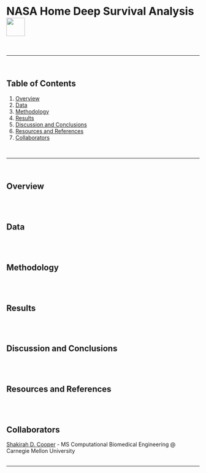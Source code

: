 # NASA Home Deep Survival Analysis <img src="https://drive.google.com/uc?export=view&id=1iVZTOw1rmUd97ngsiVQQr-sL1S9b6dIK" width="48" height="48">
<br>


***
<br>


## Table of Contents
1. [Overview](#overview)
2. [Data](#data)
3. [Methodology](#method)
4. [Results](#results)
5. [Discussion and Conclusions](#disc-cons)
6. [Resources and References](#res-ref)
7. [Collaborators](#collab)


<br>

***
<br>


<a name = "overview"></a>
## Overview
<br><br>


<a name = "data"></a>
## Data
<br><br>


<a name = "method"></a>
## Methodology
<br><br>


<a name = "results"></a>
## Results
<br><br>


<a name = "disc-cons"></a>
## Discussion and Conclusions
<br><br>


<a name = "res-ref"></a>
## Resources and References
<br><br>


<a name = "collab"></a>
## Collaborators
[Shakirah D. Cooper](https://github.com/ArchaePi) - MS Computational Biomedical Engineering @ Carnegie Mellon University
<br><br>


***
